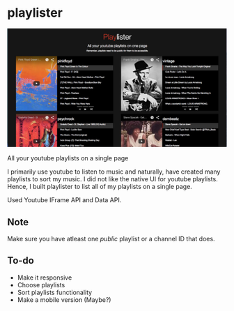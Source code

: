 # playlister
![screenshot](screenshot.jpg?raw=true)

All your youtube playlists on a single page

I primarily use youtube to listen to music and naturally, have created many playlists to sort my music.
I did not like the native UI for youtube playlists. Hence, I built playlister to list all of my playlists on a single page.

Used Youtube IFrame API and Data API.

## Note
Make sure you have atleast one *public* playlist or a channel ID that does. 

## To-do

- Make it responsive
- Choose playlists
- Sort playlists functionality
- Make a mobile version (Maybe?)
